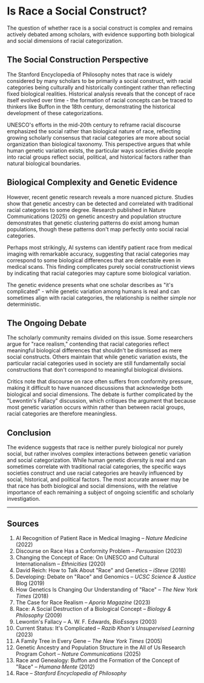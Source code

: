 <!-- 
Generated by: claude
Prompt type: sources
Generated at: 2025-06-06T22:10:52.985965
-->

# Is Race a Social Construct?

The question of whether race is a social construct is complex and remains actively debated among scholars, with evidence supporting both biological and social dimensions of racial categorization.

## The Social Construction Perspective

The Stanford Encyclopedia of Philosophy notes that race is widely considered by many scholars to be primarily a social construct, with racial categories being culturally and historically contingent rather than reflecting fixed biological realities. Historical analysis reveals that the concept of race itself evolved over time - the formation of racial concepts can be traced to thinkers like Buffon in the 18th century, demonstrating the historical development of these categorizations.

UNESCO's efforts in the mid-20th century to reframe racial discourse emphasized the social rather than biological nature of race, reflecting growing scholarly consensus that racial categories are more about social organization than biological taxonomy. This perspective argues that while human genetic variation exists, the particular ways societies divide people into racial groups reflect social, political, and historical factors rather than natural biological boundaries.

## Biological Complexity and Genetic Evidence

However, recent genetic research reveals a more nuanced picture. Studies show that genetic ancestry can be detected and correlated with traditional racial categories to some degree. Research published in Nature Communications (2025) on genetic ancestry and population structure demonstrates that genetic clustering patterns do exist among human populations, though these patterns don't map perfectly onto social racial categories.

Perhaps most strikingly, AI systems can identify patient race from medical imaging with remarkable accuracy, suggesting that racial categories may correspond to some biological differences that are detectable even in medical scans. This finding complicates purely social constructionist views by indicating that racial categories may capture some biological variation.

The genetic evidence presents what one scholar describes as "it's complicated" - while genetic variation among humans is real and can sometimes align with racial categories, the relationship is neither simple nor deterministic.

## The Ongoing Debate

The scholarly community remains divided on this issue. Some researchers argue for "race realism," contending that racial categories reflect meaningful biological differences that shouldn't be dismissed as mere social constructs. Others maintain that while genetic variation exists, the particular racial categories used in society are still fundamentally social constructions that don't correspond to meaningful biological divisions.

Critics note that discourse on race often suffers from conformity pressure, making it difficult to have nuanced discussions that acknowledge both biological and social dimensions. The debate is further complicated by the "Lewontin's Fallacy" discussion, which critiques the argument that because most genetic variation occurs within rather than between racial groups, racial categories are therefore meaningless.

## Conclusion

The evidence suggests that race is neither purely biological nor purely social, but rather involves complex interactions between genetic variation and social categorization. While human genetic diversity is real and can sometimes correlate with traditional racial categories, the specific ways societies construct and use racial categories are heavily influenced by social, historical, and political factors. The most accurate answer may be that race has both biological and social dimensions, with the relative importance of each remaining a subject of ongoing scientific and scholarly investigation.

---

## Sources

1. AI Recognition of Patient Race in Medical Imaging – *Nature Medicine* (2022)
2. Discourse on Race Has a Conformity Problem – *Persuasion* (2023)
3. Changing the Concept of Race: On UNESCO and Cultural Internationalism – *Ethnicities* (2020)
4. David Reich: How to Talk About "Race" and Genetics – *iSteve* (2018)
5. Developing: Debate on "Race" and Genomics – *UCSC Science & Justice* Blog (2019)
6. How Genetics Is Changing Our Understanding of "Race" – *The New York Times* (2018)
7. The Case for Race Realism – *Aporia Magazine* (2023)
8. Race: A Social Destruction of a Biological Concept – *Biology & Philosophy* (2009)
9. Lewontin's Fallacy – A. W. F. Edwards, *BioEssays* (2003)
10. Current Status: It's Complicated – *Razib Khan's Unsupervised Learning* (2023)
11. A Family Tree in Every Gene – *The New York Times* (2005)
12. Genetic Ancestry and Population Structure in the All of Us Research Program Cohort – *Nature Communications* (2025)
13. Race and Genealogy: Buffon and the Formation of the Concept of "Race" – *Humana·Mente* (2012)
14. Race – *Stanford Encyclopedia of Philosophy*